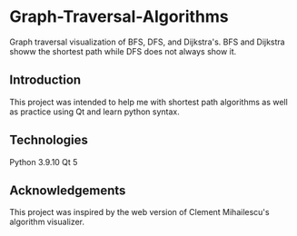 # Graph-Traversal-Algorithms
Graph traversal visualization of BFS, DFS, and Dijkstra's. BFS and Dijkstra showw the shortest path while DFS does not always show it.

## Introduction
This project was intended to help me with shortest path algorithms as well as practice using Qt and learn python syntax.

## Technologies
Python 3.9.10
Qt 5

## Acknowledgements
This project was inspired by the web version of Clement Mihailescu's algorithm visualizer.
